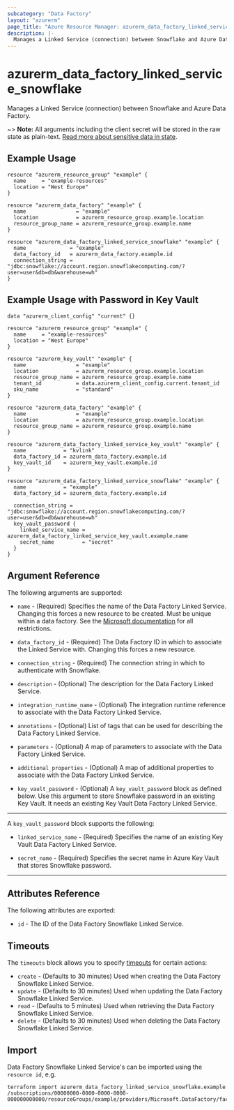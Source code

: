 ```yaml
---
subcategory: "Data Factory"
layout: "azurerm"
page_title: "Azure Resource Manager: azurerm_data_factory_linked_service_snowflake"
description: |-
  Manages a Linked Service (connection) between Snowflake and Azure Data Factory.
---
```


# azurerm_data_factory_linked_service_snowflake

Manages a Linked Service (connection) between Snowflake and Azure Data Factory.

~> **Note:** All arguments including the client secret will be stored in the raw state as plain-text. [Read more about sensitive data in state](/docs/state/sensitive-data.html).

## Example Usage

```hcl
resource "azurerm_resource_group" "example" {
  name     = "example-resources"
  location = "West Europe"
}

resource "azurerm_data_factory" "example" {
  name                = "example"
  location            = azurerm_resource_group.example.location
  resource_group_name = azurerm_resource_group.example.name
}

resource "azurerm_data_factory_linked_service_snowflake" "example" {
  name              = "example"
  data_factory_id   = azurerm_data_factory.example.id
  connection_string = "jdbc:snowflake://account.region.snowflakecomputing.com/?user=user&db=db&warehouse=wh"
}
```

## Example Usage with Password in Key Vault

```hcl
data "azurerm_client_config" "current" {}

resource "azurerm_resource_group" "example" {
  name     = "example-resources"
  location = "West Europe"
}

resource "azurerm_key_vault" "example" {
  name                = "example"
  location            = azurerm_resource_group.example.location
  resource_group_name = azurerm_resource_group.example.name
  tenant_id           = data.azurerm_client_config.current.tenant_id
  sku_name            = "standard"
}

resource "azurerm_data_factory" "example" {
  name                = "example"
  location            = azurerm_resource_group.example.location
  resource_group_name = azurerm_resource_group.example.name
}

resource "azurerm_data_factory_linked_service_key_vault" "example" {
  name            = "kvlink"
  data_factory_id = azurerm_data_factory.example.id
  key_vault_id    = azurerm_key_vault.example.id
}

resource "azurerm_data_factory_linked_service_snowflake" "example" {
  name            = "example"
  data_factory_id = azurerm_data_factory.example.id

  connection_string = "jdbc:snowflake://account.region.snowflakecomputing.com/?user=user&db=db&warehouse=wh"
  key_vault_password {
    linked_service_name = azurerm_data_factory_linked_service_key_vault.example.name
    secret_name         = "secret"
  }
}
```

## Argument Reference

The following arguments are supported:

* `name` - (Required) Specifies the name of the Data Factory Linked Service. Changing this forces a new resource to be created. Must be unique within a data
  factory. See the [Microsoft documentation](https://docs.microsoft.com/azure/data-factory/naming-rules) for all restrictions.

* `data_factory_id` - (Required) The Data Factory ID in which to associate the Linked Service with. Changing this forces a new resource.

* `connection_string` - (Required) The connection string in which to authenticate with Snowflake.

* `description` - (Optional) The description for the Data Factory Linked Service.

* `integration_runtime_name` - (Optional) The integration runtime reference to associate with the Data Factory Linked Service.

* `annotations` - (Optional) List of tags that can be used for describing the Data Factory Linked Service.

* `parameters` - (Optional) A map of parameters to associate with the Data Factory Linked Service.

* `additional_properties` - (Optional) A map of additional properties to associate with the Data Factory Linked Service.

* `key_vault_password` - (Optional) A `key_vault_password` block as defined below. Use this argument to store Snowflake password in an existing Key Vault. It needs an existing Key Vault Data Factory Linked Service.

---

A `key_vault_password` block supports the following:

* `linked_service_name` - (Required) Specifies the name of an existing Key Vault Data Factory Linked Service.

* `secret_name` - (Required) Specifies the secret name in Azure Key Vault that stores Snowflake password.

---

## Attributes Reference

The following attributes are exported:

* `id` - The ID of the Data Factory Snowflake Linked Service.

## Timeouts

The `timeouts` block allows you to specify [timeouts](https://www.terraform.io/docs/configuration/resources.html#timeouts) for certain actions:

* `create` - (Defaults to 30 minutes) Used when creating the Data Factory Snowflake Linked Service.
* `update` - (Defaults to 30 minutes) Used when updating the Data Factory Snowflake Linked Service.
* `read` - (Defaults to 5 minutes) Used when retrieving the Data Factory Snowflake Linked Service.
* `delete` - (Defaults to 30 minutes) Used when deleting the Data Factory Snowflake Linked Service.

## Import

Data Factory Snowflake Linked Service's can be imported using the `resource id`, e.g.

```shell
terraform import azurerm_data_factory_linked_service_snowflake.example /subscriptions/00000000-0000-0000-0000-000000000000/resourceGroups/example/providers/Microsoft.DataFactory/factories/example/linkedservices/example
```
